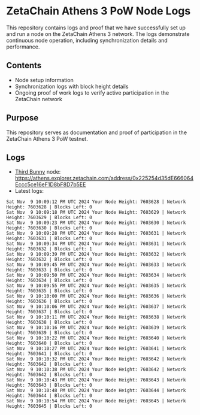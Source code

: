 # ZetaChain Athens 3 PoW Node Logs
This repository contains logs and proof that we have successfully set up and run a node on the ZetaChain Athens 3 network. The logs demonstrate continuous node operation, including synchronization details and performance.

## Contents
- Node setup information
- Synchronization logs with block height details
- Ongoing proof of work logs to verify active participation in the ZetaChain network

## Purpose
This repository serves as documentation and proof of participation in the ZetaChain Athens 3 PoW testnet.

## Logs

- [Third Bunny](https://thirdbunny.xyz/) node: https://athens.explorer.zetachain.com/address/0x225254d35dE666064Eccc5ce16eF1D8bF8D7b5EE
- Latest logs:
```
Sat Nov  9 10:09:12 PM UTC 2024 Your Node Height: 7603628 | Network Height: 7603628 | Blocks Left: 0
Sat Nov  9 10:09:18 PM UTC 2024 Your Node Height: 7603629 | Network Height: 7603629 | Blocks Left: 0
Sat Nov  9 10:09:23 PM UTC 2024 Your Node Height: 7603630 | Network Height: 7603630 | Blocks Left: 0
Sat Nov  9 10:09:28 PM UTC 2024 Your Node Height: 7603631 | Network Height: 7603631 | Blocks Left: 0
Sat Nov  9 10:09:34 PM UTC 2024 Your Node Height: 7603631 | Network Height: 7603632 | Blocks Left: 1
Sat Nov  9 10:09:39 PM UTC 2024 Your Node Height: 7603632 | Network Height: 7603632 | Blocks Left: 0
Sat Nov  9 10:09:45 PM UTC 2024 Your Node Height: 7603633 | Network Height: 7603633 | Blocks Left: 0
Sat Nov  9 10:09:50 PM UTC 2024 Your Node Height: 7603634 | Network Height: 7603634 | Blocks Left: 0
Sat Nov  9 10:09:55 PM UTC 2024 Your Node Height: 7603635 | Network Height: 7603635 | Blocks Left: 0
Sat Nov  9 10:10:00 PM UTC 2024 Your Node Height: 7603636 | Network Height: 7603636 | Blocks Left: 0
Sat Nov  9 10:10:06 PM UTC 2024 Your Node Height: 7603637 | Network Height: 7603637 | Blocks Left: 0
Sat Nov  9 10:10:11 PM UTC 2024 Your Node Height: 7603638 | Network Height: 7603638 | Blocks Left: 0
Sat Nov  9 10:10:16 PM UTC 2024 Your Node Height: 7603639 | Network Height: 7603639 | Blocks Left: 0
Sat Nov  9 10:10:22 PM UTC 2024 Your Node Height: 7603640 | Network Height: 7603640 | Blocks Left: 0
Sat Nov  9 10:10:27 PM UTC 2024 Your Node Height: 7603641 | Network Height: 7603641 | Blocks Left: 0
Sat Nov  9 10:10:32 PM UTC 2024 Your Node Height: 7603642 | Network Height: 7603642 | Blocks Left: 0
Sat Nov  9 10:10:38 PM UTC 2024 Your Node Height: 7603642 | Network Height: 7603642 | Blocks Left: 0
Sat Nov  9 10:10:43 PM UTC 2024 Your Node Height: 7603643 | Network Height: 7603643 | Blocks Left: 0
Sat Nov  9 10:10:48 PM UTC 2024 Your Node Height: 7603644 | Network Height: 7603644 | Blocks Left: 0
Sat Nov  9 10:10:54 PM UTC 2024 Your Node Height: 7603645 | Network Height: 7603645 | Blocks Left: 0
```
